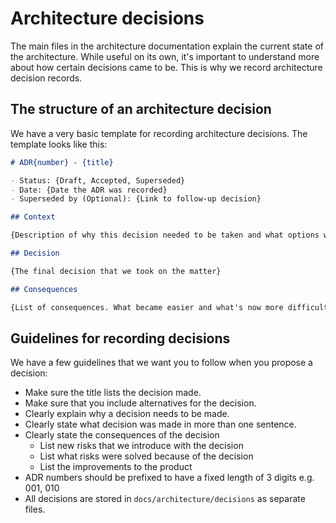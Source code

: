 # Architecture decisions

The main files in the architecture documentation explain the current state of
the architecture. While useful on its own, it's important to understand more
about how certain decisions came to be. This is why we record architecture
decision records.

## The structure of an architecture decision

We have a very basic template for recording architecture decisions.
The template looks like this:

```markdown
# ADR{number} - {title}

- Status: {Draft, Accepted, Superseded}
- Date: {Date the ADR was recorded}
- Superseded by (Optional): {Link to follow-up decision}

## Context

{Description of why this decision needed to be taken and what options we had}

## Decision

{The final decision that we took on the matter}

## Consequences

{List of consequences. What became easier and what's now more difficult?}
```

## Guidelines for recording decisions

We have a few guidelines that we want you to follow when you propose a decision:

- Make sure the title lists the decision made.
- Make sure that you include alternatives for the decision. 
- Clearly explain why a decision needs to be made.
- Clearly state what decision was made in more than one sentence.
- Clearly state the consequences of the decision
  - List new risks that we introduce with the decision
  - List what risks were solved because of the decision
  - List the improvements to the product
- ADR numbers should be prefixed to have a fixed length of 3 digits e.g. 001, 010
- All decisions are stored in `docs/architecture/decisions` as separate files.
